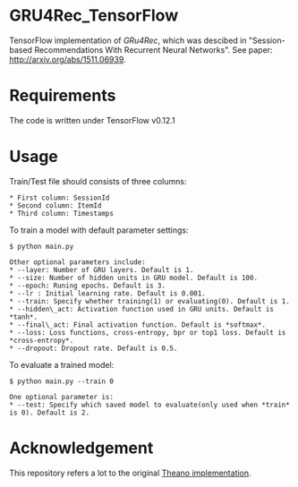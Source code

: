 # GRU4Rec_TensorFlow
TensorFlow implementation of *GRu4Rec*, which was descibed in "Session-based Recommendations With Recurrent Neural Networks". See paper: http://arxiv.org/abs/1511.06939. 

# Requirements
The code is written under TensorFlow v0.12.1

# Usage
Train/Test file should consists of three columns:   

    * First column: SessionId  
    * Second column: ItemId  
    * Third column: Timestamps

To train a model with default parameter settings:

    $ python main.py    

    Other optional parameters include:   
    * --layer: Number of GRU layers. Default is 1.  
    * --size: Number of hidden units in GRU model. Default is 100.   
    * --epoch: Runing epochs. Default is 3.   
    * --lr : Initial learning rate. Default is 0.001.   
    * --train: Specify whether training(1) or evaluating(0). Default is 1.   
    * --hidden\_act: Activation function used in GRU units. Default is *tanh*.   
    * --final\_act: Final activation function. Default is *softmax*.    
    * --loss: Loss functions, cross-entropy, bpr or top1 loss. Default is *cross-entropy*.      
    * --dropout: Dropout rate. Default is 0.5.

To evaluate a trained model:

    $ python main.py --train 0
    
    One optional parameter is:    
    * --test: Specify which saved model to evaluate(only used when *train* is 0). Default is 2.

# Acknowledgement
This repository refers a lot to the original [Theano implementation](https://github.com/hidasib/GRU4Rec).

